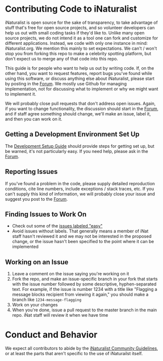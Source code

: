 # Contributing Code to iNaturalist

iNaturalist is open source for the sake of transparency, to take advantage of stuff that's free for open source projects, and so volunteer developers can help us out with small coding tasks if they'd like to. Unlike many open source projects, we do not intend it as a tool one can fork and customize for different applications. Instead, we code with only one instance in mind: iNaturalist.org. We mention this mainly to set expectations. We can't / won't stop you from forking this repo to make a celebrity spotting platform, but don't expect us to merge any of that code into this repo.

This guide is for people who want to help us out by writing code. If, on the other hand, you want to request features, report bugs you've found while using this software, or discuss anything else about iNaturalist, please start by posting in the [Forum](https://forum.inaturalist.org/). We mostly use Github for managing implementation, not for discussing what to implement or why we might want to implement it.

We will probably close pull requests that don't address open issues. Again, if you want to change functionality, the discussion should start in the [Forum](https://forum.inaturalist.org/), and if staff agree something should change, we'll make an issue, label it, and then you can work on it.

## Getting a Development Environment Set Up

The [Development Setup Guide](https://github.com/inaturalist/inaturalist/wiki/Development-Setup-Guide) should provide steps for getting set up, but be warned, it's not particularly easy. If you need help, please ask in the [Forum](https://forum.inaturalist.org).

## Reporting Issues

If you've found a problem in the code, please supply detailed reproduction conditions, cite line numbers, include exceptions / stack traces, etc. If you can't supply this kind of information, we will probably close your issue and suggest you post to the [Forum](https://forum.inaturalist.org/).

## Finding Issues to Work On

* Check out some of the [issues labeled "easy"](https://github.com/inaturalist/inaturalist/issues?q=is%3Aopen+is%3Aissue+label%3Aeasy)
* Avoid issues without labels. That generally means a member of iNat staff hasn't reviewed it and we may not be interested in the proposed change, or the issue hasn't been specified to the point where it can be implemented

## Working on an Issue

1. Leave a comment on the issue saying you're working on it
1. Fork the repo, and make an issue-specific branch in your fork that starts with the issue number followed by some descriptive, hyphen-separated text. For example, if the issue is number 1234 with a title like "Flagging a message blocks recipient from viewing it again," you should make a branch like `1234-message-flagging`
1. Work on your changes
1. When you're done, issue a pull request to the master branch in the main repo. iNat staff will review it when we have time

# Conduct and Behavior

We expect all contributors to abide by the [iNaturalist Community Guidelines](https://www.inaturalist.org/pages/community+guidelines), or at least the parts that aren't specific to the use of iNaturailst itself.
